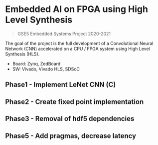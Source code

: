 # Embedded AI on FPGA using High Level Synthesis
> GSE5 Embedded Systems Project 2020-2021

The goal of the project is the full development of a Convolutional Neural Network (CNN) accelerated on a CPU / FPGA system using High Level Synthesis (HLS).
- Board: Zynq, ZedBoard
- SW: Vivado, Vivado HLS, SDSoC


## Phase1 - Implement LeNet CNN (C)

## Phase2 - Create fixed point implementation

## Phase3 - Removal of hdf5 dependencies

## Phase5 - Add pragmas, decrease latency

